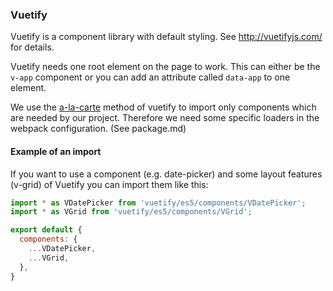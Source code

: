 ### Vuetify
 
Vuetify is a component library with default styling.
See http://vuetifyjs.com/ for details.

Vuetify needs one root element on the page to work. This can either be the `v-app` component or you can add an attribute called `data-app` to one element.

We use the [a-la-carte](https://vuetifyjs.com/en/guides/a-la-carte) method of vuetify to import only components which are needed by our project. Therefore we need some specific loaders in the webpack configuration. (See package.md)

#### Example of an import

If you want to use a component (e.g. date-picker) and some layout features (v-grid) of Vuetify you can import them like this:

```js static
import * as VDatePicker from 'vuetify/es5/components/VDatePicker';
import * as VGrid from 'vuetify/es5/components/VGrid';

export default {
  components: {
    ...VDatePicker,
    ...VGrid,
  },
}
```

